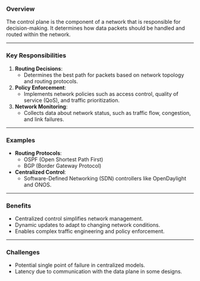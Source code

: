 
### Overview

The control plane is the component of a network that is responsible for decision-making. It determines how data packets should be handled and routed within the network.

---

### Key Responsibilities
1. **Routing Decisions**:
   - Determines the best path for packets based on network topology and routing protocols.
2. **Policy Enforcement**:
   - Implements network policies such as access control, quality of service (QoS), and traffic prioritization.
3. **Network Monitoring**:
   - Collects data about network status, such as traffic flow, congestion, and link failures.

---

### Examples
- **Routing Protocols**:
   - OSPF (Open Shortest Path First)
   - BGP (Border Gateway Protocol)
- **Centralized Control**:
   - Software-Defined Networking (SDN) controllers like OpenDaylight and ONOS.

---

### Benefits
- Centralized control simplifies network management.
- Dynamic updates to adapt to changing network conditions.
- Enables complex traffic engineering and policy enforcement.

---

### Challenges
- Potential single point of failure in centralized models.
- Latency due to communication with the data plane in some designs.
